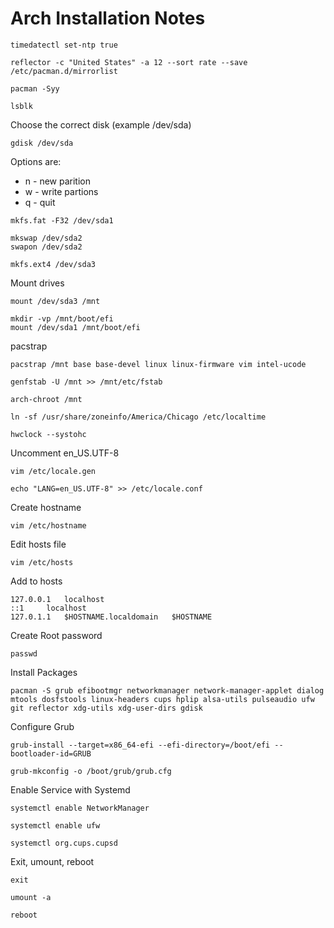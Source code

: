 # Arch Installation Notes

```
timedatectl set-ntp true

reflector -c "United States" -a 12 --sort rate --save /etc/pacman.d/mirrorlist

pacman -Syy

lsblk
```

Choose the correct disk (example /dev/sda)
```
gdisk /dev/sda
```
Options are:
+ n - new parition
+ w - write partions
+ q - quit

```
mkfs.fat -F32 /dev/sda1

mkswap /dev/sda2
swapon /dev/sda2

mkfs.ext4 /dev/sda3
```

Mount drives
```
mount /dev/sda3 /mnt

mkdir -vp /mnt/boot/efi
mount /dev/sda1 /mnt/boot/efi
```

pacstrap
```
pacstrap /mnt base base-devel linux linux-firmware vim intel-ucode

genfstab -U /mnt >> /mnt/etc/fstab

arch-chroot /mnt

ln -sf /usr/share/zoneinfo/America/Chicago /etc/localtime

hwclock --systohc
```

Uncomment en_US.UTF-8
```
vim /etc/locale.gen
```

```
echo "LANG=en_US.UTF-8" >> /etc/locale.conf
```

Create hostname
```
vim /etc/hostname
```

Edit hosts file
```
vim /etc/hosts
```

Add to hosts
```
127.0.0.1	localhost
::1		localhost
127.0.1.1	$HOSTNAME.localdomain	$HOSTNAME
```

Create Root password
```
passwd
```

Install Packages
```
pacman -S grub efibootmgr networkmanager network-manager-applet dialog mtools dosfstools linux-headers cups hplip alsa-utils pulseaudio ufw git reflector xdg-utils xdg-user-dirs gdisk
```

Configure Grub
```
grub-install --target=x86_64-efi --efi-directory=/boot/efi --bootloader-id=GRUB

grub-mkconfig -o /boot/grub/grub.cfg
```

Enable Service with Systemd
```
systemctl enable NetworkManager

systemctl enable ufw

systemctl org.cups.cupsd
```

Exit, umount, reboot
```
exit

umount -a

reboot
```
